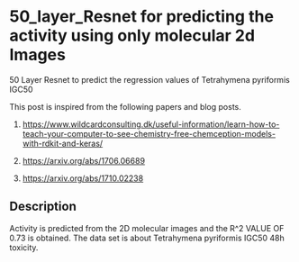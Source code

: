 # 50_layer_Resnet for predicting the activity using only molecular 2d Images
50 Layer Resnet to predict the regression values of Tetrahymena pyriformis IGC50

This post is inspired from the following papers and blog posts.

1) https://www.wildcardconsulting.dk/useful-information/learn-how-to-teach-your-computer-to-see-chemistry-free-chemception-models-with-rdkit-and-keras/

2) https://arxiv.org/abs/1706.06689

3) https://arxiv.org/abs/1710.02238


## Description
Activity is predicted from the 2D molecular images and the R^2 VALUE OF 0.73 is obtained. The data set is about 
Tetrahymena pyriformis IGC50 48h toxicity. 

